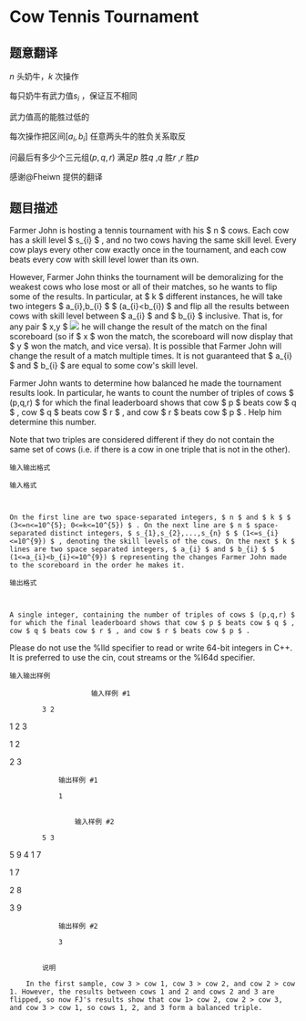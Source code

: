 # Cow Tennis Tournament

## 题意翻译

$n$ 头奶牛，$k$ 次操作

每只奶牛有武力值$s_i$ ，保证互不相同

武力值高的能胜过低的

每次操作把区间$[a_i,b_i]$ 任意两头牛的胜负关系取反

问最后有多少个三元组$(p,q,r)$ 满足$p$ 胜$q$ ,$q$ 胜$r$ ,$r$ 胜$p$

感谢@Fheiwn 提供的翻译

## 题目描述

Farmer John is hosting a tennis tournament with his $ n $ cows. Each cow has a skill level $ s_{i} $ , and no two cows having the same skill level. Every cow plays every other cow exactly once in the tournament, and each cow beats every cow with skill level lower than its own.

However, Farmer John thinks the tournament will be demoralizing for the weakest cows who lose most or all of their matches, so he wants to flip some of the results. In particular, at $ k $ different instances, he will take two integers $ a_{i},b_{i} $ $ (a_{i}<b_{i}) $ and flip all the results between cows with skill level between $ a_{i} $ and $ b_{i} $ inclusive. That is, for any pair $ x,y $ ![](https://cdn.luogu.com.cn/upload/vjudge_pic/CF283E/7acc269d103239529ceb47c1b525554954b93d55.png) he will change the result of the match on the final scoreboard (so if $ x $ won the match, the scoreboard will now display that $ y $ won the match, and vice versa). It is possible that Farmer John will change the result of a match multiple times. It is not guaranteed that $ a_{i} $ and $ b_{i} $ are equal to some cow's skill level.

Farmer John wants to determine how balanced he made the tournament results look. In particular, he wants to count the number of triples of cows $ (p,q,r) $ for which the final leaderboard shows that cow $ p $ beats cow $ q $ , cow $ q $ beats cow $ r $ , and cow $ r $ beats cow $ p $ . Help him determine this number.

Note that two triples are considered different if they do not contain the same set of cows (i.e. if there is a cow in one triple that is not in the other).

    输入输出格式

    输入格式

    

    On the first line are two space-separated integers, $ n $ and $ k $ $ (3<=n<=10^{5}; 0<=k<=10^{5}) $ . On the next line are $ n $ space-separated distinct integers, $ s_{1},s_{2},...,s_{n} $ $ (1<=s_{i}<=10^{9}) $ , denoting the skill levels of the cows. On the next $ k $ lines are two space separated integers, $ a_{i} $ and $ b_{i} $ $ (1<=a_{i}<b_{i}<=10^{9}) $ representing the changes Farmer John made to the scoreboard in the order he makes it.

    输出格式

    

    A single integer, containing the number of triples of cows $ (p,q,r) $ for which the final leaderboard shows that cow $ p $ beats cow $ q $ , cow $ q $ beats cow $ r $ , and cow $ r $ beats cow $ p $ .

Please do not use the %lld specifier to read or write 64-bit integers in С++. It is preferred to use the cin, cout streams or the %I64d specifier.

    输入输出样例

                        输入样例 #1

            3 2

1 2 3

1 2

2 3


```
            输出样例 #1

            1


```
                    输入样例 #2

            5 3

5 9 4 1 7

1 7

2 8

3 9


```
            输出样例 #2

            3


```
            

            说明

        In the first sample, cow 3 > cow 1, cow 3 > cow 2, and cow 2 > cow 1. However, the results between cows 1 and 2 and cows 2 and 3 are flipped, so now FJ's results show that cow 1> cow 2, cow 2 > cow 3, and cow 3 > cow 1, so cows 1, 2, and 3 form a balanced triple.

